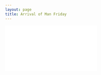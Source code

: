 ```yaml
---
layout: page
title: Arrival of Man Friday
---
```


<embed src="../assets/img/tessie.pdf" type="application/pdf">

<object data="../assets/img/tessie.pdf" type="application/pdf" width="100%"> 
</object>

